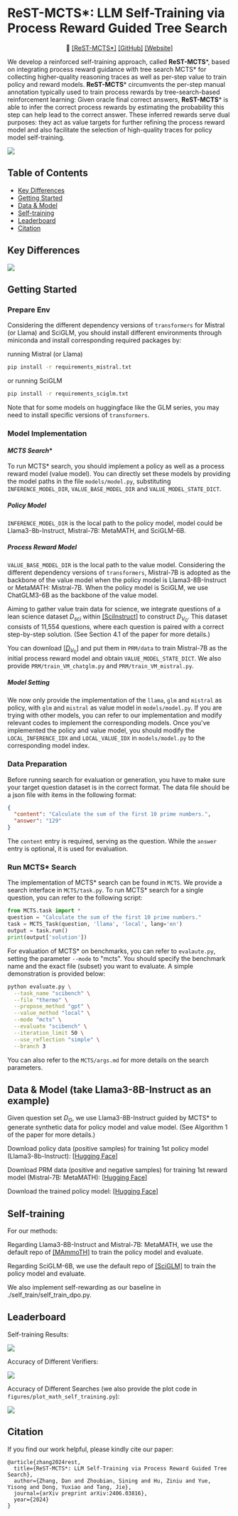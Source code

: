 # ReST-MCTS*: LLM Self-Training via Process Reward Guided Tree Search

<p align="center">
📃 <a href="https://arxiv.org/abs/2406.03816" target="_blank">[ReST-MCTS*]</a> 
<a href="https://github.com/THUDM/ReST-MCTS" target="_blank">[GitHub]</a>
<a href="https://rest-mcts.github.io/" target="_blank">[Website]</a> <br>
</p>

We develop a reinforced self-training approach, called **ReST-MCTS***, based on integrating process reward guidance with tree search MCTS* for collecting higher-quality reasoning traces as well as per-step value to train policy and reward models. **ReST-MCTS*** circumvents the per-step manual annotation typically used to train process rewards by tree-search-based reinforcement learning: Given oracle final correct answers, **ReST-MCTS*** is able to infer the correct process rewards by estimating the probability this step can help lead to the correct answer. These inferred rewards serve dual purposes: they act as value targets for further refining the process reward model and also facilitate the selection of high-quality traces for policy model self-training.

![](./assets/overall.png)

## **Table of Contents**

- [Key Differences](#introduction)
- [Getting Started](#started)
- [Data & Model](#data&model)
- [Self-training](#Self-training)
- [Leaderboard](#Leaderboard)
- [Citation](#Citation)

## **Key Differences**
![](./assets/comparison.png)

## **Getting Started**

### **Prepare Env**
Considering the different dependency versions of `transformers` for Mistral (or Llama) and SciGLM, you should install different environments through miniconda and install corresponding required packages by:
 
running Mistral (or Llama)
```bash
pip install -r requirements_mistral.txt
```

or running SciGLM
```bash
pip install -r requirements_sciglm.txt
```
Note that for some models on huggingface like the GLM series, you may need to install specific versions of `transformers`.

### **Model Implementation**
#### **MCTS* Search**
To run MCTS* search, you should implement a policy as well as a process reward model (value model).
You can directly set these models by providing the model paths in the file `models/model.py`, substituting `INFERENCE_MODEL_DIR`, `VALUE_BASE_MODEL_DIR` and `VALUE_MODEL_STATE_DICT`.

##### **Policy Model**
`INFERENCE_MODEL_DIR` is the local path to the policy model, model could be Llama3-8b-Instruct, Mistral-7B: MetaMATH, and SciGLM-6B.

##### **Process Reward Model**
`VALUE_BASE_MODEL_DIR` is the local path to the value model. Considering the different dependency versions of `transformers`, Mistral-7B is adopted as the backbone of the value model when the policy model is Llama3-8B-Instruct or MetaMATH: Mistral-7B. When the policy model is SciGLM, we use ChatGLM3-6B as the backbone of the value model.

Aiming to gather value train data for science, we integrate questions of a lean science dataset $D_{sci}$ within <a href="https://rest-mcts.github.io/" target="_blank">[SciInstruct]</a> to construct $D_{V_0}$. This dataset consists of 11,554 questions, where each question is paired with a correct step-by-step solution. (See Section 4.1 of the paper for more details.)

You can download [[$D_{V_0}$](https://huggingface.co/datasets/zd21/ReST-MCTS-PRM-0th)] and put them in `PRM/data` to train Mistral-7B as the initial process reward model and obtain `VALUE_MODEL_STATE_DICT`.
We also provide `PRM/train_VM_chatglm.py` and `PRM/train_VM_mistral.py`.

##### **Model Setting**
We now only provide the implementation of the `llama`, `glm` and `mistral` as policy, with `glm` and `mistral` as value model in `models/model.py`.
If you are trying with other models, you can refer to our implementation and modify relevant codes to implement the corresponding models.
Once you've implemented the policy and value model, you should modify the `LOCAL_INFERENCE_IDX` and `LOCAL_VALUE_IDX` in `models/model.py` to the corresponding model index.

### **Data Preparation**
Before running search for evaluation or generation, you have to make sure your target question dataset is in the correct format. 
The data file should be a json file with items in the following format:
```json
{
  "content": "Calculate the sum of the first 10 prime numbers.",
  "answer": "129"
}
```
The `content` entry is required, serving as the question. While the `answer` entry is optional, it is used for evaluation.

### **Run MCTS\* Search**
The implementation of MCTS* search can be found in `MCTS`. We provide a search interface in `MCTS/task.py`. To run MCTS* search for a single question, you can refer to the following script:

```python
from MCTS.task import *
question = "Calculate the sum of the first 10 prime numbers."
task = MCTS_Task(question, 'llama', 'local', lang='en')
output = task.run()
print(output['solution'])
```

For evaluation of MCTS* on benchmarks, you can refer to `evalaute.py`, setting the parameter `--mode` to "mcts". You should specify the benchmark name and the exact file (subset) you want to evaluate. A simple demonstration is provided below:
```bash
python evaluate.py \
  --task_name "scibench" \
  --file "thermo" \
  --propose_method "gpt" \
  --value_method "local" \
  --mode "mcts" \
  --evaluate "scibench" \
  --iteration_limit 50 \
  --use_reflection "simple" \
  --branch 3
```
You can also refer to the `MCTS/args.md` for more details on the search parameters.

## **Data & Model (take Llama3-8B-Instruct as an example)**
Given question set $D_G$, we use Llama3-8B-Instruct guided by MCTS* to generate synthetic data for policy model and value model. (See Algorithm 1 of the paper for more details.)

Download policy data (positive samples) for training 1st policy model (Llama3-8b-Instruct):
[[Hugging Face](https://huggingface.co/datasets/zd21/ReST-MCTS-Llama3-8b-Instruct-Policy-1st)]

Download PRM data (positive and negative samples) for training 1st reward model (Mistral-7B: MetaMATH):
[[Hugging Face](https://huggingface.co/datasets/zd21/ReST-MCTS-Llama3-8b-Instruct-PRM-1st)]

Download the trained policy model:
[[Hugging Face](https://huggingface.co/zd21/ReST-MCTS-Llama3-8b-Instruct-Policy-1st)]

## **Self-training**
For our methods:

Regarding Llama3-8B-Instruct and Mistral-7B: MetaMATH, we use the default repo of <a href="https://github.com/TIGER-AI-Lab/MAmmoTHhttps://github.com/TIGER-AI-Lab/MAmmoTH" target="_blank">[MAmmoTH]</a> to train the policy model and evaluate.

Regarding SciGLM-6B, we use the default repo of <a href="https://github.com/THUDM/SciGLM" target="_blank">[SciGLM]</a> to train the policy model and evaluate.

We also implement self-rewarding as our baseline in ./self_train/self_train_dpo.py.

## **Leaderboard**

Self-training Results:

![](./assets/results.png)

Accuracy of Different Verifiers:

![](./assets/vm_results.png)

Accuracy of Different Searches (we also provide the plot code in `figures/plot_math_self_training.py`):

![](./assets/searches.png)

## **Citation**

If you find our work helpful, please kindly cite our paper:

```
@article{zhang2024rest,
  title={ReST-MCTS*: LLM Self-Training via Process Reward Guided Tree Search},
  author={Zhang, Dan and Zhoubian, Sining and Hu, Ziniu and Yue, Yisong and Dong, Yuxiao and Tang, Jie},
  journal={arXiv preprint arXiv:2406.03816},
  year={2024}
}
```
